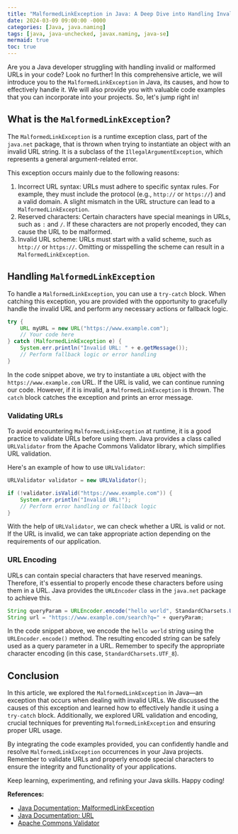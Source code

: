 ```yaml
---
title: "MalformedLinkException in Java: A Deep Dive into Handling Invalid URLs"
date: 2024-03-09 09:00:00 -0000
categories: [Java, java.naming]
tags: [java, java-unchecked, javax.naming, java-se]
mermaid: true
toc: true
---
```



Are you a Java developer struggling with handling invalid or malformed URLs in your code? Look no further! In this comprehensive article, we will introduce you to the `MalformedLinkException` in Java, its causes, and how to effectively handle it. We will also provide you with valuable code examples that you can incorporate into your projects. So, let's jump right in!

## What is the `MalformedLinkException`?

The `MalformedLinkException` is a runtime exception class, part of the `java.net` package, that is thrown when trying to instantiate an object with an invalid URL string. It is a subclass of the `IllegalArgumentException`, which represents a general argument-related error.

This exception occurs mainly due to the following reasons:
1. Incorrect URL syntax: URLs must adhere to specific syntax rules. For example, they must include the protocol (e.g., `http://` or `https://`) and a valid domain. A slight mismatch in the URL structure can lead to a `MalformedLinkException`.
2. Reserved characters: Certain characters have special meanings in URLs, such as `:` and `/`. If these characters are not properly encoded, they can cause the URL to be malformed.
3. Invalid URL scheme: URLs must start with a valid scheme, such as `http://` or `https://`. Omitting or misspelling the scheme can result in a `MalformedLinkException`.

## Handling `MalformedLinkException`

To handle a `MalformedLinkException`, you can use a `try-catch` block. When catching this exception, you are provided with the opportunity to gracefully handle the invalid URL and perform any necessary actions or fallback logic.

```java
try {
    URL myURL = new URL("https://www.example.com");
    // Your code here
} catch (MalformedLinkException e) {
    System.err.println("Invalid URL: " + e.getMessage());
    // Perform fallback logic or error handling
}
```

In the code snippet above, we try to instantiate a `URL` object with the `https://www.example.com` URL. If the URL is valid, we can continue running our code. However, if it is invalid, a `MalformedLinkException` is thrown. The `catch` block catches the exception and prints an error message.

### Validating URLs

To avoid encountering `MalformedLinkException` at runtime, it is a good practice to validate URLs before using them. Java provides a class called `URLValidator` from the Apache Commons Validator library, which simplifies URL validation.

Here's an example of how to use `URLValidator`:

```java
URLValidator validator = new URLValidator();

if (!validator.isValid("https://www.example.com")) {
    System.err.println("Invalid URL!");
    // Perform error handling or fallback logic
}
```

With the help of `URLValidator`, we can check whether a URL is valid or not. If the URL is invalid, we can take appropriate action depending on the requirements of our application.

### URL Encoding

URLs can contain special characters that have reserved meanings. Therefore, it's essential to properly encode these characters before using them in a URL. Java provides the `URLEncoder` class in the `java.net` package to achieve this.

```java
String queryParam = URLEncoder.encode("hello world", StandardCharsets.UTF_8);
String url = "https://www.example.com/search?q=" + queryParam;
```

In the code snippet above, we encode the `hello world` string using the `URLEncoder.encode()` method. The resulting encoded string can be safely used as a query parameter in a URL. Remember to specify the appropriate character encoding (in this case, `StandardCharsets.UTF_8`).

## Conclusion

In this article, we explored the `MalformedLinkException` in Java—an exception that occurs when dealing with invalid URLs. We discussed the causes of this exception and learned how to effectively handle it using a `try-catch` block. Additionally, we explored URL validation and encoding, crucial techniques for preventing `MalformedLinkException` and ensuring proper URL usage.

By integrating the code examples provided, you can confidently handle and resolve `MalformedLinkException` occurrences in your Java projects. Remember to validate URLs and properly encode special characters to ensure the integrity and functionality of your applications.

Keep learning, experimenting, and refining your Java skills. Happy coding!

**References:**
- [Java Documentation: MalformedLinkException](https://docs.oracle.com/en/java/javase/14/docs/api/java.net/jar/MalformedLinkException.html)
- [Java Documentation: URL](https://docs.oracle.com/en/java/javase/14/docs/api/java/net/URL.html)
- [Apache Commons Validator](https://commons.apache.org/proper/commons-validator/)